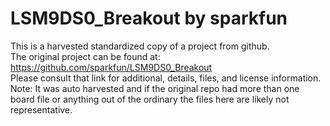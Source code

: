 
# LSM9DS0_Breakout by sparkfun  
This is a harvested standardized copy of a project from github.  
The original project can be found at:  
https://github.com/sparkfun/LSM9DS0_Breakout  
Please consult that link for additional, details, files, and license information.  
Note: It was auto harvested and if the original repo had more than one board file or anything out of the ordinary the files here are likely not representative.  
    
